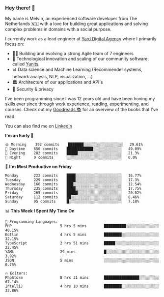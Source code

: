 ### Hey there! 👋

My name is Melvin, an experienced software developer from The Netherlands 🇳🇱 with a love for building great applications and solving complex problems in domains with a social purpose. 

I currently work as a lead engineer at [Yard Digital Agency](https://github.com/yardinternet) where I primarily focus on:

* 👏🏼 Building and evolving a strong Agile team of 7 engineers
* 🚀 Technological innovation and scaling of our community software, called [Yunits](https://www.yunits.com/).
* 📊 Data science and Machine Learning (Recommender systems, network analysis, NLP, visualization, ...)
* 🏛 Architecture of our applications and API's
* 🔐 Security & privacy

I've been programming since I was 12 years old and have been honing my skills ever since through work experience, reading, experimenting, and courses.
Check out my [Goodreads 📚](https://goodreads.com/melvinkoopmans) for an overview of the books that I've read. 

You can also find me on [LinkedIn](https://www.linkedin.com/in/melvinkoopmans)

<!--START_SECTION:waka-->
**I'm an Early 🐤** 

```text
🌞 Morning    392 commits    ███████░░░░░░░░░░░░░░░░░░   29.61% 
🌆 Daytime    650 commits    ████████████░░░░░░░░░░░░░   49.09% 
🌃 Evening    282 commits    █████░░░░░░░░░░░░░░░░░░░░   21.3% 
🌙 Night      0 commits      ░░░░░░░░░░░░░░░░░░░░░░░░░   0.0%

```
📅 **I'm Most Productive on Friday** 

```text
Monday       222 commits    ████░░░░░░░░░░░░░░░░░░░░░   16.77% 
Tuesday      229 commits    ████░░░░░░░░░░░░░░░░░░░░░   17.3% 
Wednesday    166 commits    ███░░░░░░░░░░░░░░░░░░░░░░   12.54% 
Thursday     235 commits    ████░░░░░░░░░░░░░░░░░░░░░   17.75% 
Friday       265 commits    █████░░░░░░░░░░░░░░░░░░░░   20.02% 
Saturday     112 commits    ██░░░░░░░░░░░░░░░░░░░░░░░   8.46% 
Sunday       95 commits     █░░░░░░░░░░░░░░░░░░░░░░░░   7.18%

```


📊 **This Week I Spent My Time On** 

```text
💬 Programming Languages: 
PHP                      5 hrs 5 mins        ██████████░░░░░░░░░░░░░░░   40.15% 
Kotlin                   4 hrs 5 mins        ████████░░░░░░░░░░░░░░░░░   32.15% 
TypeScript               2 hrs 51 mins       █████░░░░░░░░░░░░░░░░░░░░   22.45% 
YAML                     29 mins             █░░░░░░░░░░░░░░░░░░░░░░░░   3.92% 
JSON                     5 mins              ░░░░░░░░░░░░░░░░░░░░░░░░░   0.75%

🔥 Editors: 
PhpStorm                 8 hrs 31 mins       ████████████████░░░░░░░░░   67.14% 
IntelliJ                 4 hrs 10 mins       ████████░░░░░░░░░░░░░░░░░   32.86%

```


<!--END_SECTION:waka-->
